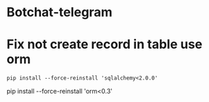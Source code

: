 # Botchat-telegram


# Fix not create record in table use orm 

```
pip install --force-reinstall 'sqlalchemy<2.0.0'
```

pip install --force-reinstall 'orm<0.3'